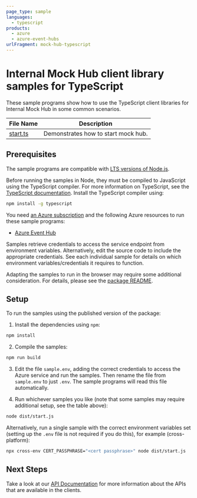 ```yaml
---
page_type: sample
languages:
  - typescript
products:
  - azure
  - azure-event-hubs
urlFragment: mock-hub-typescript
---
```


# Internal Mock Hub client library samples for TypeScript

These sample programs show how to use the TypeScript client libraries for Internal Mock Hub in some common scenarios.

| **File Name**     | **Description**                     |
| ----------------- | ----------------------------------- |
| [start.ts][start] | Demonstrates how to start mock hub. |

## Prerequisites

The sample programs are compatible with [LTS versions of Node.js](https://github.com/nodejs/release#release-schedule).

Before running the samples in Node, they must be compiled to JavaScript using the TypeScript compiler. For more information on TypeScript, see the [TypeScript documentation][typescript]. Install the TypeScript compiler using:

```bash
npm install -g typescript
```

You need [an Azure subscription][freesub] and the following Azure resources to run these sample programs:

- [Azure Event Hub][createinstance_azureeventhub]

Samples retrieve credentials to access the service endpoint from environment variables. Alternatively, edit the source code to include the appropriate credentials. See each individual sample for details on which environment variables/credentials it requires to function.

Adapting the samples to run in the browser may require some additional consideration. For details, please see the [package README][package].

## Setup

To run the samples using the published version of the package:

1. Install the dependencies using `npm`:

```bash
npm install
```

2. Compile the samples:

```bash
npm run build
```

3. Edit the file `sample.env`, adding the correct credentials to access the Azure service and run the samples. Then rename the file from `sample.env` to just `.env`. The sample programs will read this file automatically.

4. Run whichever samples you like (note that some samples may require additional setup, see the table above):

```bash
node dist/start.js
```

Alternatively, run a single sample with the correct environment variables set (setting up the `.env` file is not required if you do this), for example (cross-platform):

```bash
npx cross-env CERT_PASSPHRASE="<cert passphrase>" node dist/start.js
```

## Next Steps

Take a look at our [API Documentation][apiref] for more information about the APIs that are available in the clients.

[start]: https://github.com/Azure/azure-sdk-for-js/blob/main/sdk/eventhub/mock-hub/samples/v1/typescript/src/start.ts
[apiref]: https://github.com/Azure/azure-sdk-for-js/blob/main/sdk/eventhub/mock-hub
[freesub]: https://azure.microsoft.com/free/
[createinstance_azureeventhub]: https://learn.microsoft.com/azure/event-hubs/event-hubs-create
[package]: https://github.com/Azure/azure-sdk-for-js/tree/main/sdk/eventhub/mock-hub/README.md
[typescript]: https://www.typescriptlang.org/docs/home.html
